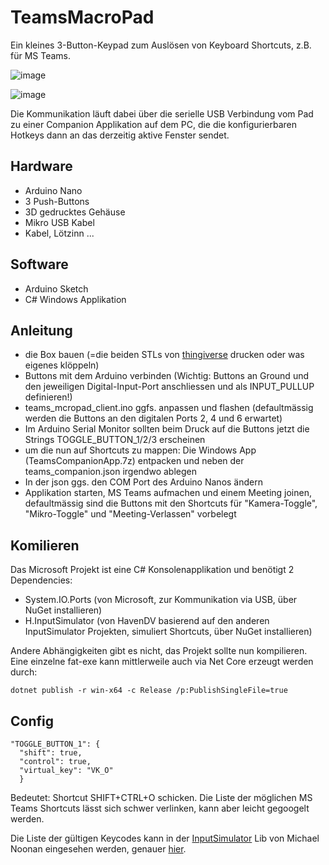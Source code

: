 # TeamsMacroPad

Ein kleines 3-Button-Keypad zum Auslösen von Keyboard Shortcuts, z.B. für MS Teams.

![image](https://user-images.githubusercontent.com/14030572/125175359-d6020780-e1cb-11eb-9d02-76a15c737446.png)

![image](https://user-images.githubusercontent.com/14030572/125175536-29288a00-e1cd-11eb-9137-7594013ebf17.png)

Die Kommunikation läuft dabei über die serielle USB Verbindung vom Pad zu einer Companion Applikation auf dem PC, die die konfigurierbaren Hotkeys dann an das derzeitig aktive Fenster sendet.

## Hardware

- Arduino Nano
- 3 Push-Buttons
- 3D gedrucktes Gehäuse
- Mikro USB Kabel
- Kabel, Lötzinn ...

## Software

- Arduino Sketch
- C# Windows Applikation


## Anleitung
- die Box bauen (=die beiden STLs von [thingiverse](https://www.thingiverse.com/thing:4905351) drucken oder was eigenes klöppeln)
- Buttons mit dem Arduino verbinden (Wichtig: Buttons an Ground und den jeweiligen Digital-Input-Port anschliessen und als INPUT_PULLUP definieren!)
- teams_mcropad_client.ino ggfs. anpassen und flashen (defaultmässig werden die Buttons an den digitalen Ports 2, 4 und 6 erwartet)
- Im Arduino Serial Monitor sollten beim Druck auf die Buttons jetzt die Strings TOGGLE_BUTTON_1/2/3 erscheinen
- um die nun auf Shortcuts zu mappen: Die Windows App (TeamsCompanionApp.7z) entpacken und neben der teams_companion.json irgendwo ablegen
- In der json ggs. den COM Port des Arduino Nanos ändern
- Applikation starten, MS Teams aufmachen und einem Meeting joinen, defaultmässig sind die Buttons mit den Shortcuts für "Kamera-Toggle", "Mikro-Toggle" und "Meeting-Verlassen" vorbelegt

## Komilieren
Das Microsoft Projekt ist eine C# Konsolenapplikation und benötigt 2 Dependencies: 
- System.IO.Ports (von Microsoft, zur Kommunikation via USB, über NuGet installieren)
- H.InputSimulator (von HavenDV basierend auf den anderen InputSimulator Projekten, simuliert Shortcuts, über NuGet installieren)

Andere Abhängigkeiten gibt es nicht, das Projekt sollte nun kompilieren. Eine einzelne fat-exe kann mittlerweile auch via Net Core erzeugt werden durch: 

    dotnet publish -r win-x64 -c Release /p:PublishSingleFile=true

## Config
    "TOGGLE_BUTTON_1": {
      "shift": true,
      "control": true,
      "virtual_key": "VK_O"
      }
Bedeutet: Shortcut SHIFT+CTRL+O schicken. Die Liste der möglichen MS Teams Shortcuts lässt sich schwer verlinken, kann aber leicht gegoogelt werden.

Die Liste der gültigen Keycodes kann in der [InputSimulator](https://github.com/michaelnoonan/inputsimulator) Lib von Michael Noonan eingesehen werden, genauer [hier](https://github.com/michaelnoonan/inputsimulator/blob/master/WindowsInput/Native/VirtualKeyCode.cs).     
